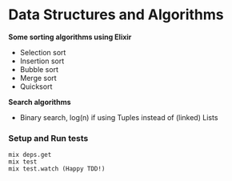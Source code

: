 # Data Structures and Algorithms

**Some sorting algorithms using Elixir**

* Selection sort
* Insertion sort
* Bubble sort
* Merge sort
* Quicksort

**Search algorithms**
* Binary search, log(n) if using Tuples instead of (linked) Lists

### Setup and Run tests
	mix deps.get
	mix test
	mix test.watch (Happy TDD!)
